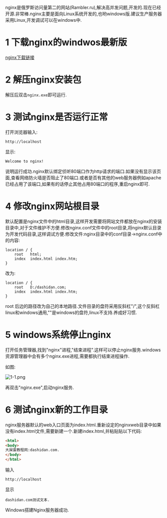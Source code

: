 <div class="jumbotron">
<p>nginx是俄罗斯访问量第二的网站(Rambler.ru),解决高并发问题,开发的.现在已经开源.非常棒.nginx主要是面向Linux系统开发的,也哟windows版.建议生产服务器采用Linux,开发调试可以在windows中.</p>
</div>

1 下载nginx的windwos最新版
===

[nginx下载链接](http://nginx.org/download/nginx-1.13.5.zip)

2 解压nginx安装包
==

解压后双击`nginx.exe`即可运行.

3 测试nginx是否运行正常
===
打开浏览器输入:
```
http://localhost
```

显示:
```
Welcome to nginx!
```

说明运行成功.nginx默认绑定侦听80端口作为http请求的端口.如果没有显示该页面,查看网络防火墙是否阻止了80端口.或者是否有其他的web服务器例如apache已经占用了该端口,如果有的话停止其他占用80端口的程序,重启nginx即可.

4 修改nginx网站根目录
===
默认配置是nginx文件中的html目录,这样开发需要将网站文件都放在nginx的安装目录中,对于文件维护不方便.修改nginx.conf文件中的root目录,将nginx默认目录为开发代码目录,这样调试方便.修改文件:nginx目录中的conf目录->nginx.conf中的内容:

```
location / {
	root   html;
	index  index.html index.htm;
}
```
改为:
```
location / {
	root   D:/dashidan.com;
	index  index.html index.htm;
}
```

root 后边的路径改为自己的本地路径.文件目录的盘符采用反斜杠"/",这个反斜杠linux和windows通用,"\"是windows的盘符,linux不支持.养成好习惯.

5 windows系统停止nginx
===
打开任务管理器,找到"nginx"进程,"结束进程".这样可以停止nginx服务.windows资源管理器中会有多个nginx.exe进程,需要都执行结束进程操作.

如图:

![1-1.png](http://localhost/img/webserver/nginx/1-1.png)


再双击"nginx.exe",启动nginx服务.

6 测试nginx新的工作目录
===
nginx服务器默认的web入口页面为index.html.重新设定的nginxweb目录中如果没有index.html文件,需要新建一个.新建index.html,并粘贴贴以下代码:

```html
<html>
<body>
大屎蛋教程网:dashidan.com.
</body>
</html>
```

输入
```
http://localhost
```
显示
```
dashidan.com测试文本.
```
Windows搭建Nginx服务器成功.